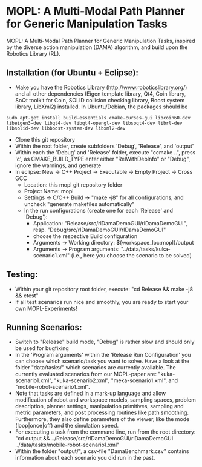 MOPL: A Multi-Modal Path Planner for Generic Manipulation Tasks
==============

MOPL: A Multi-Modal Path Planner for Generic Manipulation Tasks, inspired by the diverse action manipulation (DAMA) algorithm, and build upon the Robotics Library (RL). 

Installation (for Ubuntu + Eclipse):
--------------
- Make you have the Robotics Library (http://www.roboticslibrary.org/) and all other dependencies (Eigen template library, Qt4, Coin library, SoQt toolkit for Coin, SOLID collision checking library, Boost system library, LibXml2) installed. In Ubuntu/Debian, the packages should be
```
sudo apt-get install build-essentials cmake-curses-gui libcoin60-dev libeigen3-dev libqt4-dev libqt4-opengl-dev libsoqt4-dev librl-dev libsolid-dev libboost-system-dev libxml2-dev
```
- Clone this git repository
- Within the root folder, create subfolders 'Debug', 'Release', and 'output'
- Within each the 'Debug' and 'Release' folder, execute "ccmake ..", press 'c', as CMAKE_BUILD_TYPE enter either "RelWithDebInfo" or "Debug", ignore the warnings, and generate
- In eclipse: New -> C++ Project -> Executable -> Empty Project -> Cross GCC
	- Location: this mopl git repository folder
	- Project Name: mopl
	- Settings -> C/C++ Build -> "make -j8" for all configurations, and uncheck "generate makefiles automatically"
	- In the run configurations (create one for each 'Release' and 'Debug'):
		- Application: "Release/src/rlDamaDemoGUI/rlDamaDemoGUI", resp. "Debug/src/rlDamaDemoGUI/rlDamaDemoGUI"
		- choose the respective Build configuration
		- Arguments -> Working directory: ${workspace_loc:mopl}/output
		- Arguments -> Program arguments: "../data/tasks/kuka-scenario1.xml" (i.e., here you choose the scenario to be solved)

Testing:
--------------
- Within your git repository root folder, execute: "cd Release && make -j8 && ctest"
- If all test scenarios run nice and smoothly, you are ready to start your own MOPL-Experiments!

Running Scenarios:
--------------
- Switch to "Release" build mode, "Debug" is rather slow and should only be used for bugfixing
- In the 'Program arguments' within the 'Release Run Configuration' you can choose which scenario/task you want to solve. Have a look at the folder "data/tasks/" which scenarios are currently available. The currently evaluated scenarios from our MOPL-paper are: "kuka-scenario1.xml", "kuka-scenario2.xml", "meka-scenario1.xml", and "mobile-robot-scenario1.xml".
- Note that tasks are defined in a mark-up language and allow modification of robot and workspace models, sampling spaces, problem description, planner settings, manipulation primitives, sampling and metric parameters, and post processing routines like path smoothing. Furthermore, they also define parameters of the viewer, like the mode (loop|once|off) and the simulation speed.
- For executing a task from the command line, run from the root directory: "cd output && ../Release/src/rlDamaDemoGUI/rlDamaDemoGUI ../data/tasks/mobile-robot-scenario1.xml"
- Within the folder "output/", a csv-file "DamaBenchmark.csv" contains information about each scenario you did run in the past.
